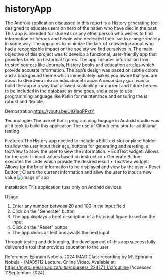 # historyApp
The Android application discussed in this report is a History generating tool designed to educate users on hero of the nation who have died in the past. This app is intended for students or any other person who wishes to find information on heroes and heroin who dedicated their live to change society in some way. The app aims to minimize the lack of knowledge about who had a recognizable impact on the society we find ourselves in.
The main objective of this project was to develop a functional, user-friendly app that provides briefs on historical figures. The app includes information from trusted sources like Journals, History books and education articles which provide accurate information.
The app’s design was based on subtle colors and a background theme which immediately makes you aware that you are about to dive deep into an educational space. A secondary goal was to build the app in a way that allowed scalability for current and future heroes to be included in the database as time goes, and a easy to use programming language like Kotlin for maintenance and ensuring the is robust and flexible.

Demostration
https://youtu.be/UlG1aqPPxtY

Technologies
The use of Kotlin programming languge in Android studio was all it took to build this application
The use of Github emulator for additional testing

Features
The History app needed to include a EditText slot or place holder to allow the user input their age, buttons for generating and reseting, a textView to allow the user to view the information.
•	EditText widget: Allows for the user to input values based on instruction
•	Generate Button: executes the code which provide the desired result
•	TextView widget: Allows for the brief information to be displayed and view by the user
•	Reset Button : Clears the current information and allow the user to input a new value
![image of app](https://github.com/user-attachments/assets/78d8f1d1-afb9-4c5c-8886-19b8059f164f)


Installation
This application funs only on Android devices

Usage 
1. Enter any number between 20 and 100 in the input field
2. Click on the "Generate" button
3. The app displays a brief description of a historical figure based on the input
4. Click on the "Reset" button
5. The app clears all text and awaits the next input

Through testing and debugging, the development of this app successfully delivered a tool that provides education to the user.

References 
Ephraim Nobela. 2024 IMAD Class recording by Mr. Ephraim Nobela - IMAD5112 Lecture. Online Video. Available at: https://myrc.iielearn.ac.za/ultra/courses/_224371_1/cl/outline [Accessed 11September 2024]
